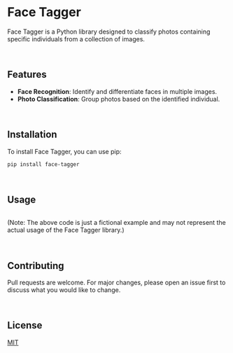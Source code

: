 # Face Tagger

Face Tagger is a Python library designed to classify photos containing specific individuals from a collection of images.

<br>

## Features

- **Face Recognition**: Identify and differentiate faces in multiple images.
- **Photo Classification**: Group photos based on the identified individual.

<br>

## Installation

To install Face Tagger, you can use pip:

```bash
pip install face-tagger
```

<br>

## Usage
```python

```

(Note: The above code is just a fictional example and may not represent the actual usage of the Face Tagger library.)

<br>

## Contributing

Pull requests are welcome. For major changes, please open an issue first to discuss what you would like to change.

<br>

## License

[MIT](https://choosealicense.com/licenses/mit/)